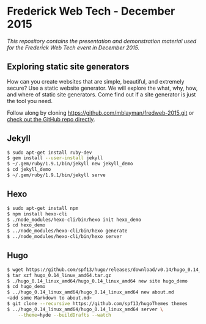 # Frederick Web Tech - December 2015

*This repository contains the presentation
and demonstration material
used for the Frederick Web Tech event
in December 2015.*

## Exploring static site generators

How can you create websites
that are simple, beautiful, and extremely secure?
Use a static website generator.
We will explore the what, why, how, and where
of static site generators.
Come find out
if a site generator is just the tool you need.

Follow along by cloning
https://github.com/mblayman/fredweb-2015.git or
[check out the GitHub repo directly](https://github.com/mblayman/fredweb-2015).

## Jekyll

```bash
$ sudo apt-get install ruby-dev
$ gem install --user-install jekyll
$ ~/.gem/ruby/1.9.1/bin/jekyll new jekyll_demo
$ cd jekyll_demo
$ ~/.gem/ruby/1.9.1/bin/jekyll serve
```

## Hexo

```bash
$ sudo apt-get install npm
$ npm install hexo-cli
$ ./node_modules/hexo-cli/bin/hexo init hexo_demo
$ cd hexo_demo
$ ../node_modules/hexo-cli/bin/hexo generate
$ ../node_modules/hexo-cli/bin/hexo server
```

## Hugo

```bash
$ wget https://github.com/spf13/hugo/releases/download/v0.14/hugo_0.14_linux_amd64.tar.gz
$ tar xzf hugo_0.14_linux_amd64.tar.gz
$ ./hugo_0.14_linux_amd64/hugo_0.14_linux_amd64 new site hugo_demo
$ cd hugo_demo
$ ../hugo_0.14_linux_amd64/hugo_0.14_linux_amd64 new about.md
<add some Markdown to about.md>
$ git clone --recursive https://github.com/spf13/hugoThemes themes
$ ../hugo_0.14_linux_amd64/hugo_0.14_linux_amd64 server \
    --theme=hyde --buildDrafts --watch
```
